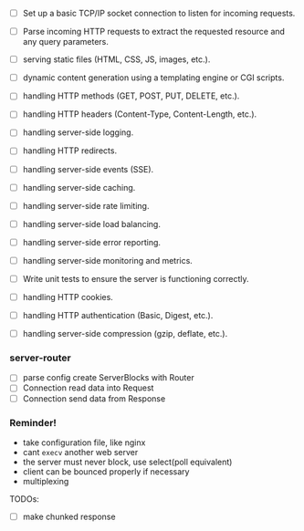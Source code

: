 - [ ] Set up a basic TCP/IP socket connection to listen for incoming requests.
- [ ] Parse incoming HTTP requests to extract the requested resource and any query parameters.
- [ ] serving static files (HTML, CSS, JS, images, etc.).
- [ ] dynamic content generation using a templating engine or CGI scripts.
- [ ] handling HTTP methods (GET, POST, PUT, DELETE, etc.).
- [ ] handling HTTP headers (Content-Type, Content-Length, etc.).
- [ ] handling server-side logging.
- [ ] handling HTTP redirects.
- [ ] handling server-side events (SSE).
- [ ] handling server-side caching.
- [ ] handling server-side rate limiting.
- [ ] handling server-side load balancing.
- [ ] handling server-side error reporting.
- [ ] handling server-side monitoring and metrics.
- [ ] Write unit tests to ensure the server is functioning correctly.

- [ ] handling HTTP cookies.
- [ ] handling HTTP authentication (Basic, Digest, etc.).
- [ ] handling server-side compression (gzip, deflate, etc.).

### server-router
- [ ] parse config create ServerBlocks with Router
- [ ] Connection read data into Request
- [ ] Connection send data from Response

### Reminder!
- take configuration file, like nginx
- cant `execv` another web server
- the server must never block, use select(poll equivalent)
- client can be bounced properly if necessary
- multiplexing

TODOs:
- [ ] make chunked response